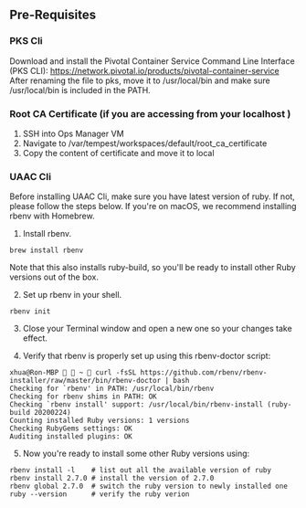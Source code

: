 ## Pre-Requisites
### PKS Cli
Download and install the Pivotal Container Service Command Line Interface (PKS CLI):
https://network.pivotal.io/products/pivotal-container-service<br/>
After renaming the file to pks, move it to /usr/local/bin and make sure /usr/local/bin is included in the PATH.

### Root CA Certificate (if you are accessing from your localhost )
1. SSH into Ops Manager VM
2. Navigate to /var/tempest/workspaces/default/root_ca_certificate
3. Copy the content of certificate and move it to local

### UAAC Cli
Before installing UAAC Cli, make sure you have latest version of ruby. If not, please follow the steps below.
If you're on macOS, we recommend installing rbenv with Homebrew.
1. Install rbenv.
```shell
brew install rbenv
```
Note that this also installs ruby-build, so you'll be ready to install other Ruby versions out of the box.

2. Set up rbenv in your shell.
```shell
rbenv init
```

3. Close your Terminal window and open a new one so your changes take effect.

4. Verify that rbenv is properly set up using this rbenv-doctor script:
```shell
xhua@Ron-MBP   ~  curl -fsSL https://github.com/rbenv/rbenv-installer/raw/master/bin/rbenv-doctor | bash
Checking for `rbenv' in PATH: /usr/local/bin/rbenv
Checking for rbenv shims in PATH: OK
Checking `rbenv install' support: /usr/local/bin/rbenv-install (ruby-build 20200224)
Counting installed Ruby versions: 1 versions
Checking RubyGems settings: OK
Auditing installed plugins: OK
```

5. Now you're ready to install some other Ruby versions using:
```shell
rbenv install -l    # list out all the available version of ruby
rbenv install 2.7.0 # install the version of 2.7.0
rbenv global 2.7.0  # switch the ruby version to newly installed one
ruby --version      # verify the ruby verion
```
